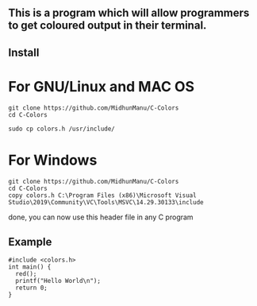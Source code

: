 ## This is a program which will allow programmers to get coloured output in their terminal.

## Install
# For GNU/Linux and MAC OS

```
git clone https://github.com/MidhunManu/C-Colors
cd C-Colors
```

```
sudo cp colors.h /usr/include/
```

# For Windows

```
git clone https://github.com/MidhunManu/C-Colors
cd C-Colors
copy colors.h C:\Program Files (x86)\Microsoft Visual Studio\2019\Community\VC\Tools\MSVC\14.29.30133\include

```
done, you can now use this header file in any C program

## Example
```
#include <colors.h>
int main() {
  red();
  printf("Hello World\n");
  return 0;
}
```
